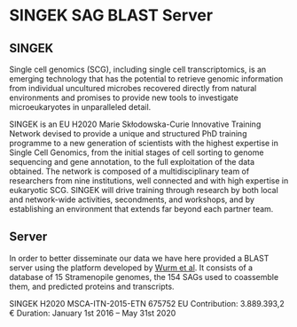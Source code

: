 # SINGEK SAG BLAST Server

## SINGEK

Single cell genomics (SCG), including single cell transcriptomics, is an emerging technology that has the potential to retrieve genomic information from individual uncultured microbes recovered directly from natural environments and promises to provide new tools to investigate microeukaryotes in unparalleled detail.

SINGEK is an EU H2020 Marie Skłodowska-Curie Innovative Training Network devised to provide a unique and structured PhD training programme to a new generation of scientists with the highest expertise in Single Cell Genomics, from the initial stages of cell sorting to genome sequencing and gene annotation, to the full exploitation of the data obtained. The network is composed of a multidisciplinary team of researchers from nine institutions, well connected and with high expertise in eukaryotic SCG. SINGEK will drive training through research by both local and network-wide activities, secondments, and workshops, and by establishing an environment that extends far beyond each partner team.

## Server

In order to better disseminate our data we have here provided a BLAST server using the platform developed by [Wurm et al](http://sequenceserver.com/). It consists of a database of 15 Stramenopile genomes, the 154 SAGs used to coassemble them, and predicted proteins and transcripts.


SINGEK H2020 MSCA-ITN-2015-ETN 675752
EU Contribution: 3.889.393,2 €
Duration: January 1st 2016 – May 31st 2020

